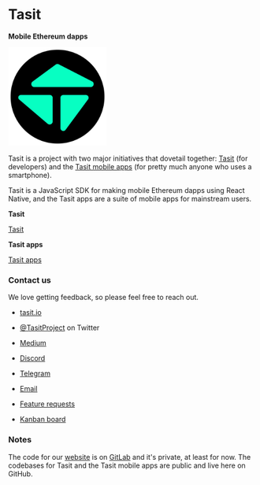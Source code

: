 # Tasit

**Mobile Ethereum dapps**

<div align="left">
  <img src="/images/TasitLogoFromSvgTransparentAndOpaqueColor1024x1024.png" width="200" />
</div>

Tasit is a project with two major initiatives that dovetail together: [Tasit](https://github.com/tasitlabs/tasit-sdk) (for developers) and the [Tasit mobile apps](https://github.com/tasitlabs/tasit-apps) (for pretty much anyone who uses a smartphone).

Tasit is a JavaScript SDK for making mobile Ethereum dapps using React Native, and the Tasit apps are a suite of mobile apps for mainstream users.

**Tasit**

[Tasit](https://github.com/tasitlabs/tasit-sdk)

**Tasit apps**

[Tasit apps](https://github.com/tasitlabs/tasit-apps)

### Contact us

We love getting feedback, so please feel free to reach out.

- [tasit.io](https://tasit.io/)

- [@TasitProject](https://twitter.com/TasitProject) on Twitter

- [Medium](https://medium.com/tasit)

- [Discord](https://discordapp.com/invite/bRp4QKq)

- [Telegram](https://t.me/tasitproject)

- [Email](mailto:founders@tasit.io)

- [Feature requests](http://feedback.tasit.io/feature-requests)

- [Kanban board](https://github.com/orgs/tasitlabs/projects/1)

### Notes

The code for our [website](https://tasit.io) is on [GitLab](https://gitlab.com/tasit) and it's private, at least for now. The codebases for Tasit and the Tasit mobile apps are public and live here on GitHub.
